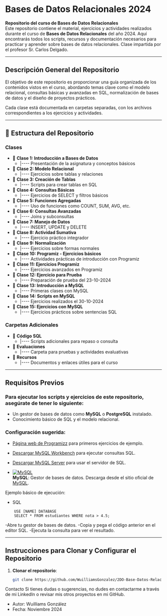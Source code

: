 # Bases de Datos Relacionales 2024  

**Repositorio del curso de Bases de Datos Relacionales**  
Este repositorio contiene el material, ejercicios y actividades realizados durante el curso de **Bases de Datos Relacionales** del año 2024. Aquí encontrarás todos los scripts, recursos y documentación necesarios para practicar y aprender sobre bases de datos relacionales.  Clase impartida por el profesor Sr. Carlos Delgado.

---

## Descripción General del Repositorio  

El objetivo de este repositorio es proporcionar una guía organizada de los contenidos vistos en el curso, abordando temas clave como el modelo relacional, consultas básicas y avanzadas en SQL, normalización de bases de datos y el diseño de proyectos prácticos.  

Cada clase está documentada en carpetas separadas, con los archivos correspondientes a los ejercicios y actividades.  

---

## 📂 Estructura del Repositorio  

### Clases
- 📂 **Clase 1: Introducción a Bases de Datos**  
  - |---- Presentación de la asignatura y conceptos básicos  
- 📂 **Clase 2: Modelo Relacional**  
  - |---- Ejercicios sobre tablas y relaciones  
- 📂 **Clase 3: Creación de Tablas**  
  - |---- Scripts para crear tablas en SQL  
- 📂 **Clase 4: Consultas Básicas**  
  - |---- Ejercicios de SELECT y filtros básicos  
- 📂 **Clase 5: Funciones Agregadas**  
  - |---- Uso de funciones como COUNT, SUM, AVG, etc.  
- 📂 **Clase 6: Consultas Avanzadas**  
  - |---- Joins y subconsultas  
- 📂 **Clase 7: Manejo de Datos**  
  - |---- INSERT, UPDATE y DELETE  
- 📂 **Clase 8: Actividad Sumativa**  
  - |---- Ejercicio práctico integrador  
- 📂 **Clase 9: Normalización**  
  - |---- Ejercicios sobre formas normales  
- 📂 **Clase 10: Programiz - Ejercicios básicos**  
  - |---- Actividades prácticas de introducción con Programiz  
- 📂 **Clase 11: Ejercicios Programiz**  
  - |---- Ejercicios avanzados en Programiz  
- 📂 **Clase 12: Ejercicio para Prueba**  
  - |---- Preparación de prueba del 23-10-2024  
- 📂 **Clase 13: Introducción a MySQL**  
  - |---- Primeras clases con MySQL  
- 📂 **Clase 14: Scripts en MySQL**  
  - |---- Ejercicios realizados el 30-10-2024  
- 📂 **Clase 15: Ejercicios con MySQL**  
  - |---- Ejercicios prácticos sobre sentencias SQL  

### Carpetas Adicionales  
- 📂 **Código SQL**  
  - |---- Scripts adicionales para repaso o consulta  
- 📂 **Evaluaciones**  
  - |---- Carpeta para pruebas y actividades evaluativas  
- 📂 **Recursos**  
  - |---- Documentos y enlaces útiles para el curso  

---

## Requisitos Previos  

### Para ejecutar los scripts y ejercicios de este repositorio, asegúrate de tener lo siguiente:  
- Un gestor de bases de datos como **MySQL** o **PostgreSQL** instalado.  
- Conocimiento básico de SQL y el modelo relacional.  

### Configuración sugerida:  
 - [Página web de Programizz](https://www.programiz.com/sql/online-compiler/) para primeros ejercicios de ejemplo.
- [Descargar MySQL Workbench](https://dev.mysql.com/downloads/workbench/) para ejecutar consultas SQL.  
- [Descargar MySQL Server](https://dev.mysql.com/downloads/server/) para usar el servidor de SQL.  
  
- [![MySQL](https://www.mysql.com/common/logos/logo-mysql-170x115.png)](https://www.mysql.com/)  
  **MySQL**: Gestor de bases de datos. Descarga desde el sitio oficial de [MySQL](https://www.mysql.com/). 


Ejemplo básico de ejecución:
- SQL
```
    USE [NAME] DATABASE     
    SELECT * FROM estudiantes WHERE nota > 4.5;
```
-Abre tu gestor de bases de datos.
-Copia y pega el código anterior en el editor SQL.
-Ejecuta la consulta para ver el resultado.

---

## Instrucciones para Clonar y Configurar el Repositorio  

1. **Clonar el repositorio**:  
   ```bash
   git clone https://github.com/WuilliamsGonzalez/2DO-Base-Datos-Relacionales-2024.git


Contacto
Si tienes dudas o sugerencias, no dudes en contactarme a través de mi LinkedIn o revisar mis otros proyectos en mi GitHub.

- Autor: Wuilliams González
- Fecha: Noviembre 2024
